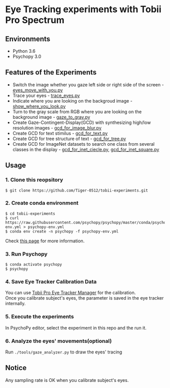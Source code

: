 # Eye Tracking experiments with Tobii Pro Spectrum

## Environments
- Python 3.6
- Psychopy 3.0

## Features of the Experiments
- Switch the image whether you gaze left side or right side of the screen - [eyes_move_with_you.py](https://github.com/Tiger-0512/tobii-experiments/blob/main/experiments/eyes_move_with_you.py)
- Trace your eyes - [trace_eyes.py](https://github.com/Tiger-0512/tobii-experiments/blob/main/experiments/trace_eyes.py)
- Indicate where you are looking on the backgroud image - [show_where_you_look.py](https://github.com/Tiger-0512/tobii-experiments/blob/main/experiments/show_where_you_look.py)
- Turn to the gray scale from RGB where you are looking on the background image - [gaze_to_gray.py](https://github.com/Tiger-0512/tobii-experiments/blob/main/experiments/gaze_to_gray.py)
- Create Gaze-Contingent-Display(GCD) with synthesizing high/low resolution images - [gcd_for_image_blur.py](https://github.com/Tiger-0512/tobii-experiments/blob/main/experiments/gcd_for_image_blur.py)
- Create GCD for text stimilus - [gcd_for_text.py](https://github.com/Tiger-0512/tobii-experiments/blob/main/experiments/gcd_for_text.py)
- Create GCD for tree structure of text - [gcd_for_tree.py](https://github.com/Tiger-0512/tobii-experiments/blob/main/experiments/gcd_for_tree.py)
- Create GCD for ImageNet datasets to search one class from several classes in the display - [gcd_for_inet_ciecle.py](https://github.com/Tiger-0512/tobii-experiments/blob/main/experiments/gcd_for_inet_circle.py), [gcd_for_inet_square.py](https://github.com/Tiger-0512/tobii-experiments/blob/main/experiments/gcd_for_inet_square.py)

## Usage
### 1. Clone this reopsitory
```
$ git clone https://github.com/Tiger-0512/tobii-experiments.git
```

### 2. Create conda environment
```
$ cd tobii-experiments
$ curl https://raw.githubusercontent.com/psychopy/psychopy/master/conda/psychopy-env.yml > psychopy-env.yml
$ conda env create -n psychopy -f psychopy-env.yml
```
Check [this page](https://www.psychopy.org/download.html) for more information.

### 3. Run Psychopy
```
$ conda activate psychopy
$ psychopy
```

### 4. Save Eye Tracker Calibration Data
You can use [Tobii Pro Eye Tracker Manager](https://www.tobiipro.com/product-listing/eye-tracker-manager/) for the calibration.<br>
Once you calibrate subject's eyes, the parameter is saved in the eye tracker internally.<br>

### 5. Execute the experiments
In PsychoPy editor, select the experiment in this repo and the run it.

### 6. Analyze the eyes' movements(optional)
Run `./tools/gaze_analyzer.py` to draw the eyes' tracing


## Notice
Any sampling rate is OK when you calibrate subject's eyes.
